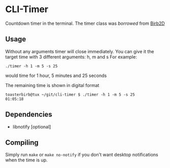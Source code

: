 # CLI-Timer
Countdown timer in the terminal. The timer class was *borrowed* from [Birb2D](https://github.com/Toasterbirb/Birb2D)

## Usage
Without any arguments timer will close immediately. You can give it the target time with 3 different arguments: h, m and s
For example:
```
./timer -h 1 -m 5 -s 25
```
would time for 1 hour, 5 minutes and 25 seconds

The remaining time is shown in digital format
```
toasterbirb@tux ~/git/cli-timer $ ./timer -h 1 -m 5 -s 25
01:05:18
```

## Dependencies
- libnotify [optional]

## Compiling
Simply run `make` or `make no-notify` if you don't want desktop notifications when the time is up.
